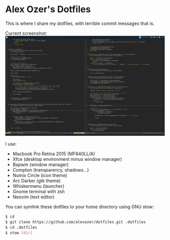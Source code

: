 # Alex Ozer's Dotfiles

This is where I share my dotfiles, with terrible commit messages that is.

Current screenshot:
![screenshot](screenshot.png)

I use:
- Macbook Pro Retina 2015 (MF840LL/A)
- Xfce (desktop environment minus window manager)
- Bspwm (window manager)
- Compton (transparency, shadows...)
- Numix Circle (icon theme)
- Arc Darker (gtk theme)
- Whiskermenu (launcher)
- Gnome terminal with zsh
- Neovim (text editor)

You can symlink these dotfiles to your home directory using GNU stow:
```bash
$ cd
$ git clone https://github.com/alexozer/dotfiles.git .dotfiles
$ cd .dotfiles
$ stow [dir]
```
